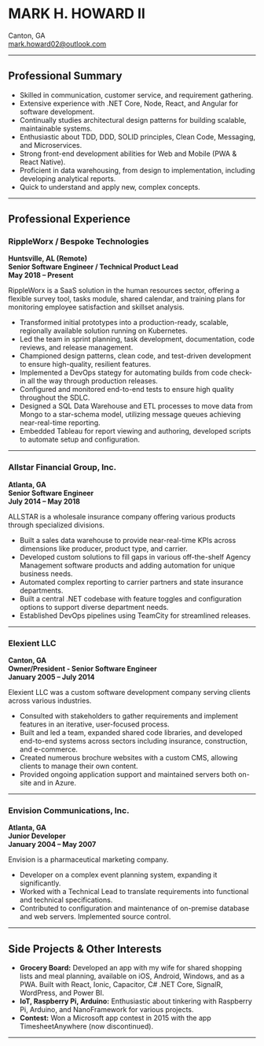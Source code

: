 # MARK H. HOWARD II

Canton, GA  
mark.howard02@outlook.com

---

## Professional Summary

- Skilled in communication, customer service, and requirement gathering.
- Extensive experience with .NET Core, Node, React, and Angular for software development.
- Continually studies architectural design patterns for building scalable, maintainable systems.
- Enthusiastic about TDD, DDD, SOLID principles, Clean Code, Messaging, and Microservices.
- Strong front-end development abilities for Web and Mobile (PWA & React Native).
- Proficient in data warehousing, from design to implementation, including developing analytical reports.
- Quick to understand and apply new, complex concepts.

---

## Professional Experience

### RippleWorx / Bespoke Technologies

**Huntsville, AL (Remote)**  
**Senior Software Engineer / Technical Product Lead**  
**May 2018 – Present**

RippleWorx is a SaaS solution in the human resources sector, offering a flexible survey tool, tasks module, shared calendar, and training plans for monitoring employee satisfaction and skillset analysis.

- Transformed initial prototypes into a production-ready, scalable, regionally available solution running on Kubernetes.
- Led the team in sprint planning, task development, documentation, code reviews, and release management.
- Championed design patterns, clean code, and test-driven development to ensure high-quality, resilient features.
- Implemented a DevOps stategy for automating builds from code check-in all the way through production releases.
- Configured and monitored end-to-end tests to ensure high quality throughout the SDLC.
- Designed a SQL Data Warehouse and ETL processes to move data from Mongo to a star-schema model, utilizing message queues achieving near-real-time reporting.
- Embedded Tableau for report viewing and authoring, developed scripts to automate setup and configuration.

---

### Allstar Financial Group, Inc.

**Atlanta, GA**  
**Senior Software Engineer**  
**July 2014 – May 2018**

ALLSTAR is a wholesale insurance company offering various products through specialized divisions.

- Built a sales data warehouse to provide near-real-time KPIs across dimensions like producer, product type, and carrier.
- Developed custom solutions to fill gaps in various off-the-shelf Agency Management software products and adding automation for unique business needs.
- Automated complex reporting to carrier partners and state insurance departments.
- Built a central .NET codebase with feature toggles and configuration options to support diverse department needs.
- Established DevOps pipelines using TeamCity for streamlined releases.

---

### Elexient LLC

**Canton, GA**  
**Owner/President - Senior Software Engineer**  
**January 2005 – July 2014**

Elexient LLC was a custom software development company serving clients across various industries.

- Consulted with stakeholders to gather requirements and implement features in an iterative, user-focused process.
- Built and led a team, expanded shared code libraries, and developed end-to-end systems across sectors including insurance, construction, and e-commerce.
- Created numerous brochure websites with a custom CMS, allowing clients to manage their own content.
- Provided ongoing application support and maintained servers both on-site and in Azure.

---

### Envision Communications, Inc.

**Atlanta, GA**  
**Junior Developer**  
**January 2004 – May 2007**

Envision is a pharmaceutical marketing company.

- Developer on a complex event planning system, expanding it significantly.
- Worked with a Technical Lead to translate requirements into functional and technical specifications.
- Contributed to configuration and maintenance of on-premise database and web servers. Implemented source control.

---

## Side Projects & Other Interests

- **Grocery Board:** Developed an app with my wife for shared shopping lists and meal planning, available on iOS, Android, Windows, and as a PWA. Built with React, Ionic, Capacitor, C# .NET Core, SignalR, WordPress, and Power BI.
- **IoT, Raspberry Pi, Arduino:** Enthusiastic about tinkering with Raspberry Pi, Arduino, and NanoFramework for various projects.
- **Contest:** Won a Microsoft app contest in 2015 with the app TimesheetAnywhere (now discontinued).

---
